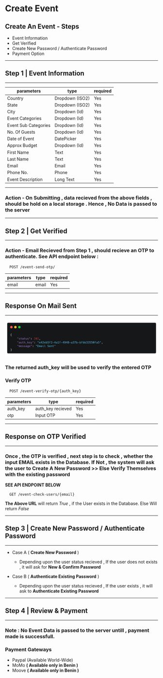 # Create Event

## Create An Event - Steps

- Event Information
- Get Verified
- Create New Password / Authenticate Password
- Payment Option

---

## Step 1 | Event Information
---

| parameters | type | required |
|------------|------|----------|
| Country    | Dropdown (ISO2) | Yes         |
| State      | Dropdown (ISO2)     |     Yes     |
| City       | Dropdown (Id)     |     Yes     |
| Event Categories | Dropdown (Id)     |  Yes        |
| Event Sub Categories |  Dropdown (Id) | Yes        |
| No. Of Guests | Dropdown (Id) | Yes |
| Date of Event | DatePicker | Yes |
| Approx Budget |Dropdown (Id) |Yes |
| First Name | Text | Yes|
| Last Name | Text | Yes|
| Email | Email|Yes |
| Phone No. | Phone | Yes|
| Event Description | Long Text | Yes|

---

### Action - On Submitting , data recieved from the above fields , should  be hold on a local storage . Hence , No Data is passed to the server
---
## Step 2 | Get Verified
---

### Action - **Email Recieved from Step 1 , should recieve an OTP to authenticate. See API endpoint below :**

```
  POST /event-send-otp/
```

| parameters | type | required |
|------------|------|----------|
| email    |  email    |    Yes      |

---
## Response On Mail Sent
---

![](https://github.com/RownakM/eventinz/blob/master/readme_assets/carbon%20(3).png)

### The returned **auth_key** will be used to verify the entered OTP

### Verify OTP

```
  POST /event-verify-otp/{auth_key}
```

| parameters | type | required |
|------------|------|----------|
| auth_key    |  auth_key recieved    |    Yes      |
| otp    |  Input OTP    |    Yes      |

---

## Response on OTP Verified
---

### Once , the OTP is verified , next step is to check , whether the input **EMAIL** exists in the Database. If Not , the system will ask the user to **Create A New Password** >> Else **Verify Themselves with the existing password**

**SEE API ENDPOINT BELOW**


```
  GET /event-check-users/{email}

```

**The Above URL** will return *True* , if the User exists in the Database. Else Will return *False*

---
## Step 3 | Create New Password / Authenticate Password
---

- Case A ( **Create New Password** )
  - Depending upon the user status recieved , If the user does not exists , it will ask for **New & Confirm Password**

- Case B ( **Authenticate Existing Password** )
  - Depending upon the user status recieved , If the user exists , it will ask to **Authenticate Existing Password**


---
## Step 4 | Review & Payment
---
### Note : **No Event Data is passed to the server untill , payment made is successfull**.

### Payment Gateways
- Paypal (Available World-Wide)
- MoMo **( Available only in Benin )**
- Moove **( Available only in Benin )**

